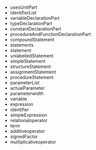 - usesUnitPart
- identifierList
- variableDeclarationPart
- typeDeclarationPart
- constantDeclarationPart
- procedureAndFunctionDeclarationPart
- compoundStatement
- statements
- statement
- unlabelledStatement
- simpleStatement
- structureStatement
- assignmentStatement
- procedureStatement
- parameterList
- actualParameter
- parameterwidth
- variable
- expression
- identifier
- simpleExpression
- relationaloperator
- term
- additiveoperator
- signedFactor
- multiplicativeoperator